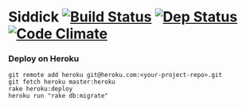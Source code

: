 # Siddick [![Build Status](https://secure.travis-ci.org/siddick/siddick.png)](http://travis-ci.org/siddick/siddick) [![Dep Status](https://gemnasium.com/siddick/siddick.png)](http://gemnasium.com/siddick/siddick)  [![Code Climate](https://codeclimate.com/badge.png)](https://codeclimate.com/github/siddick/siddick)


### Deploy on Heroku

```
git remote add heroku git@heroku.com:<your-project-repo>.git
git fetch heroku master:heroku
rake heroku:deploy
heroku run "rake db:migrate"
```

